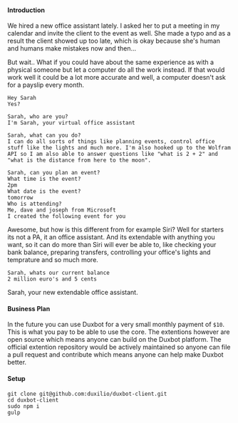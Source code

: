 #### Introduction
We hired a new office assistant lately. I asked her to put a meeting in my calendar and invite the client to the event as well. She made a typo and as a result the client showed up too late, which is okay because she's human and humans make mistakes now and then...

But wait.. What if you could have about the same experience as with a physical someone but let a computer do all the work instead. If that would work well it could be a lot more accurate and well, a computer doesn't ask for a payslip every month.

`Hey Sarah`<br>
`Yes?`

`Sarah, who are you?`<br>
`I'm Sarah, your virtual office assistant`

`Sarah, what can you do?`<br>
`I can do all sorts of things like planning events, control office stuff like the lights and much more. I'm also hooked up to the Wolfram API so I am also able to answer questions like "what is 2 + 2" and "what is the distance from here to the moon".`

`Sarah, can you plan an event?`<br>
`What time is the event?`<br>
`2pm`<br>
`What date is the event?`<br>
`tomorrow`<br>
`Who is attending?`<br>
`Me, dave and joseph from Microsoft`<br>
`I created the following event for you`

Awesome, but how is this different from for example Siri? Well for starters its not a PA, it an office assistant. And its extendable with anything you want, so it can do more than Siri will ever be able to, like checking your bank balance, preparing transfers, controlling your office's lights and temprature and so much more.

`Sarah, whats our current balance`<br>
`2 million euro's and 5 cents`

Sarah, your new extendable office assistant.

#### Business Plan
In the future you can use Duxbot for a very small monthly payment of `$10`. This is what you pay to be able to use the core. The extentions however are open source which means anyone can build on the Duxbot platform. The official extention repository would be actively maintained so anyone can file a pull request and contribute which means anyone can help make Duxbot better.

#### Setup
```
git clone git@github.com:duxilio/duxbot-client.git
cd duxbot-client
sudo npm i
gulp
```

